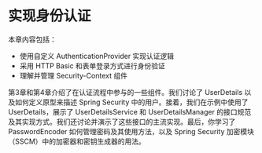 # 实现身份认证

本章内容包括：

- 使用自定义 AuthenticationProvider 实现认证逻辑
- 采用 HTTP Basic 和表单登录方式进行身份验证
- 理解并管理 Security-Context 组件

第3章和第4章介绍了在认证流程中参与的一些组件。我们讨论了 UserDetails 以及如何定义原型来描述 Spring Security 中的用户。接着，我们在示例中使用了 UserDetails，展示了 UserDetailsService 和 UserDetailsManager 的接口规范及其实现方式。我们还讨论并演示了这些接口的主流实现。最后，你学习了 PasswordEncoder 如何管理密码及其使用方法，以及 Spring Security 加密模块（SSCM）中的加密器和密钥生成器的用法。


